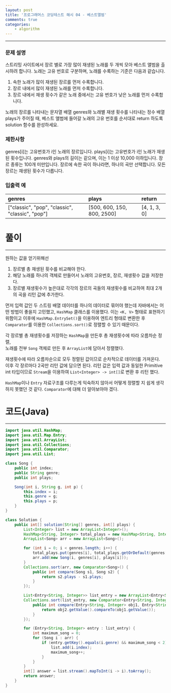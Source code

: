 ```yaml
---
layout: post
title: '프로그래머스 코딩테스트 해시 04 - 베스트앨범'
comments: true
categories:
    - algorithm
---
```

- - -
### 문제 설명
스트리밍 사이트에서 장르 별로 가장 많이 재생된 노래를 두 개씩 모아 베스트 앨범을 출시하려 합니다. 노래는 고유 번호로 구분하며, 노래를 수록하는 기준은 다음과 같습니다.
1. 속한 노래가 많이 재생된 장르를 먼저 수록합니다.
2. 장르 내에서 많이 재생된 노래를 먼저 수록합니다.
3. 장르 내에서 재생 횟수가 같은 노래 중에서는 고유 번호가 낮은 노래를 먼저 수록합니다.

노래의 장르를 나타내는 문자열 배열 genres와 노래별 재생 횟수를 나타내는 정수 배열 plays가 주어질 때, 베스트 앨범에 들어갈 노래의 고유 번호를 순서대로 return 하도록 solution 함수를 완성하세요.
### 제한사항
genres[i]는 고유번호가 i인 노래의 장르입니다.
plays[i]는 고유번호가 i인 노래가 재생된 횟수입니다.
genres와 plays의 길이는 같으며, 이는 1 이상 10,000 이하입니다.
장르 종류는 100개 미만입니다.
장르에 속한 곡이 하나라면, 하나의 곡만 선택합니다.
모든 장르는 재생된 횟수가 다릅니다.
### 입출력 예

| genres                                          | plays                      | return       |
| :---------------------------------------------- | :------------------------- | :----------- |
| ["classic", "pop", "classic", "classic", "pop"] | [500, 600, 150, 800, 2500] | [4, 1, 3, 0] |

# 풀이
- - -   

원하는 값을 얻기위해선

1. 장르별 총 재생된 횟수를 비교해야 한다.
2. 해당 노래를 하나의 객체로 만들어서 노래의 고유번호, 장르, 재생횟수 값을 저장한다.
3. 장르별 재생횟수가 높은대로 각각의 장르의 곡들의 재생횟수를 비교하여 최대 2개의 곡을 리턴 값에 추가한다.

먼저 입력 값인 두 스트링 배열 데이터를 하나의 데이터로 묶어야 했는데 자바에서는 어떤 방법이 좋을지 고민했고, `HashMap` 클래스를 이용했다. 이는 `<K, V>` 형태로 표현하기 위함이고 이후에 `HashMap.EntrySet()`을 이용하여 엔트리 형태로 변환한 후  `Comparator`를 이용한 `Collections.sort()`로 정렬할 수 있기 때문이다.

각 장르별 총 재생횟수를 저장하는 `HashMap`을 만든후 총 재생횟수에 따라 오름차순 정렬,   
노래를 전부 `Song` 객체로 만든 후 `ArrayList`에 담아서 정렬했다.

재생횟수에 따라 오름차순으로 모두 정렬된 값이므로 순차적으로 데이터를 가져온다.   
이후 각 장르마다 2곡만 리턴 값에 담으면 된다. 리턴 값은 입력 값과 동일한 Primitive int 타입이므로 `Stream`을 이용하여 `List<Integer> -> int[]`로 변환 후 리턴 했다.

`HashMap`이나 `Entry` 자료구조를 다루는게 익숙하지 않아서 어떻게 정렬할 지 쉽게 생각하지 못했던 것 같다. `Comparator`에 대해 더 알아보아야 겠다.

# 코드(Java)
- - -
```java
import java.util.HashMap;
import java.util.Map.Entry;
import java.util.ArrayList;
import java.util.Collections;
import java.util.Comparator;
import java.util.List;

class Song {
    public int index;
    public String genre;
    public int plays;

    Song(int i, String g, int p) {
        this.index = i;
        this.genre = g;
        this.plays = p;
    }
}

class Solution {
    public int[] solution(String[] genres, int[] plays) {
        List<Integer> list = new ArrayList<Integer>();
        HashMap<String, Integer> total_plays = new HashMap<String, Integer>();
        ArrayList<Song> arr = new ArrayList<Song>();

        for (int i = 0; i < genres.length; i++) {
            total_plays.put(genres[i], total_plays.getOrDefault(genres[i], 0) + plays[i]);
            arr.add(new Song(i, genres[i], plays[i]));
        }
        Collections.sort(arr, new Comparator<Song>() {
            public int compare(Song s1, Song s2) {
                return s2.plays - s1.plays;
            }
        });

        List<Entry<String, Integer>> list_entry = new ArrayList<Entry<String, Integer>>(total_plays.entrySet());
        Collections.sort(list_entry, new Comparator<Entry<String, Integer>>() {
            public int compare(Entry<String, Integer> obj1, Entry<String, Integer> obj2) {
                return obj2.getValue().compareTo(obj1.getValue());
            }
        });

        for (Entry<String, Integer> entry : list_entry) {
            int maximum_song = 0;
            for (Song i : arr) {
                if (entry.getKey().equals(i.genre) && maximum_song < 2) {
                    list.add(i.index);
                    maximum_song++;
                }
            }
        }
        int[] answer = list.stream().mapToInt(i -> i).toArray();
        return answer;
    }
}
```
